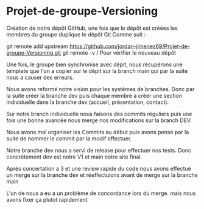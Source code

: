 # Projet-de-groupe-Versioning

Création de notre dépôt GitHub, une fois que le dépôt est créées les membres du groupe duplique le dépôt Git
Comme suit :

git remote add upstream https://github.com/jordan-jimenez69/Projet-de-groupe-Versioning.git
git remote -v / Pour vérifier le nouveau dépôt

Une fois, le groupe bien synchronise avec dépit, nous récupérons une template que l'on a copier sur le dépit sur la branch main qui par la suite nous a causer des erreurs.

Nous avons reformé notre vision pour les systèmes de branches. Donc par la suite créer la branche dev puis chaque membre a créer une section individuelle dans la branche dev (accueil, présentation, contact).

Sur notre branch individuelle nous faisons des commits réguliers puis une fois une bonne avancée nous merge nos modifications sur la branch DEV.

Nous avons mal organiser les Commits au début puis avons pensé par la suite de nommer le commit par la modif effectuer.

Notre branche dev nous a servi de release pour effectuer nos tests. Donc concrètement dev est notre V1 et main notre site final.

Après concertation a 3 et une review rapide du code nous avons effectué un merge sur la branche dev et réeffectuions avant de merge sur la branche main

L'un de nous a eu a un problème de concordance lors du merge. mais nous avons fixer ça plutot rapidement
